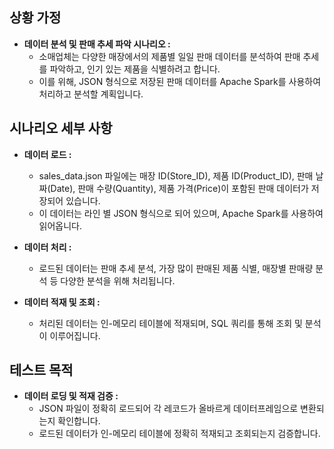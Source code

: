 ## 상황 가정
- **데이터 분석 및 판매 추세 파악 시나리오 :**
  - 소매업체는 다양한 매장에서의 제품별 일일 판매 데이터를 분석하여 판매 추세를 파악하고, 인기 있는 제품을 식별하려고 합니다.
  - 이를 위해, JSON 형식으로 저장된 판매 데이터를 Apache Spark를 사용하여 처리하고 분석할 계획입니다.
  
## 시나리오 세부 사항
- **데이터 로드 :**
    - sales_data.json 파일에는 매장 ID(Store_ID), 제품 ID(Product_ID), 판매 날짜(Date), 판매 수량(Quantity), 제품 가격(Price)이 포함된 판매 데이터가 저장되어 있습니다.
    - 이 데이터는 라인 별 JSON 형식으로 되어 있으며, Apache Spark를 사용하여 읽어옵니다.
  
- **데이터 처리 :**
  - 로드된 데이터는 판매 추세 분석, 가장 많이 판매된 제품 식별, 매장별 판매량 분석 등 다양한 분석을 위해 처리됩니다.

- **데이터 적재 및 조회 :**
  - 처리된 데이터는 인-메모리 테이블에 적재되며, SQL 쿼리를 통해 조회 및 분석이 이루어집니다.

## 테스트 목적
- **데이터 로딩 및 적재 검증 :**
  - JSON 파일이 정확히 로드되어 각 레코드가 올바르게 데이터프레임으로 변환되는지 확인합니다.
  - 로드된 데이터가 인-메모리 테이블에 정확히 적재되고 조회되는지 검증합니다.